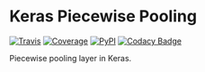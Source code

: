 # Keras Piecewise Pooling

[![Travis](https://travis-ci.org/CyberZHG/keras-piecewise-pooling.svg)](https://travis-ci.org/CyberZHG/keras-piecewise-pooling)
[![Coverage](https://coveralls.io/repos/github/CyberZHG/keras-piecewise-pooling/badge.svg?branch=master)](https://coveralls.io/github/CyberZHG/keras-piecewise-pooling)
[![PyPI](https://img.shields.io/pypi/pyversions/keras-piecewise-pooling.svg)](https://pypi.org/project/keras-piecewise-pooling/)
[![Codacy Badge](https://api.codacy.com/project/badge/Grade/5a99d0419bec42cfb73c4af06d746c8a)](https://www.codacy.com/project/CyberZHG/keras-piecewise-pooling/dashboard?utm_source=github.com&amp;utm_medium=referral&amp;utm_content=CyberZHG/keras-piecewise-pooling&amp;utm_campaign=Badge_Grade_Dashboard)

Piecewise pooling layer in Keras.
